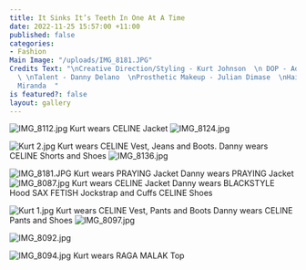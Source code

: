 ```yaml
---
title: It Sinks It’s Teeth In One At A Time
date: 2022-11-25 15:57:00 +11:00
published: false
categories:
- Fashion
Main Image: "/uploads/IMG_8181.JPG"
Credits Text: "\nCreative Direction/Styling - Kurt Johnson  \n DOP - Adrian Kalaiziovski
  \ \nTalent - Danny Delano  \nProsthetic Makeup - Julian Dimase  \nHair - Fernando
  Miranda  "
is featured?: false
layout: gallery
---
```


![IMG_8112.jpg](/uploads/IMG_8112.jpg)
Kurt wears CELINE Jacket
![IMG_8124.jpg](/uploads/IMG_8124.jpg)

![Kurt 2.jpg](/uploads/Kurt%202.jpg)
Kurt wears CELINE Vest, Jeans and Boots. Danny wears CELINE Shorts and Shoes
![IMG_8136.jpg](/uploads/IMG_8136.jpg)

![IMG_8181.JPG](/uploads/IMG_8181.JPG)
Kurt wears PRAYING Jacket Danny wears PRAYING Jacket
![IMG_8087.jpg](/uploads/IMG_8087.jpg)
Kurt wears CELINE Jacket
Danny wears BLACKSTYLE Hood SAX FETISH Jockstrap and Cuffs CELINE Shoes

![Kurt 1.jpg](/uploads/Kurt%201.jpg)
Kurt wears CELINE Vest, Pants and Boots Danny wears CELINE Pants and Shoes
![IMG_8097.jpg](/uploads/IMG_8097.jpg)


![IMG_8092.jpg](/uploads/IMG_8092.jpg)

![IMG_8094.jpg](/uploads/IMG_8094.jpg)
Kurt wears RAGA MALAK Top
 